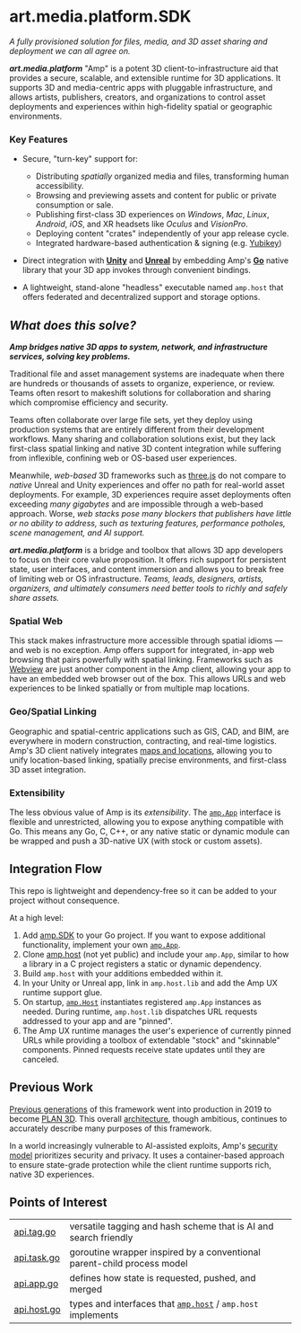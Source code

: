 # art.media.platform.SDK
_A fully provisioned solution for files, media, and 3D asset sharing and deployment we can all agree on._

**_art.media.platform_** "Amp" is a potent 3D client-to-infrastructure aid that provides a secure, scalable, and extensible runtime for 3D applications. It supports 3D and media-centric apps with pluggable infrastructure, and allows artists, publishers, creators, and organizations to control asset deployments and experiences within high-fidelity spatial or geographic environments.

### Key Features

- Secure, "turn-key" support for:
  - Distributing _spatially_ organized media and files, transforming human accessibility.
  - Browsing and previewing assets and content for public or private consumption or sale.
  - Publishing first-class 3D experiences on _Windows_, _Mac_, _Linux_, _Android_, _iOS_, and XR headsets like _Oculus_ and _VisionPro_.
  - Deploying content "crates" independently of your app release cycle.
  - Integrated hardware-based authentication & signing (e.g. [Yubikey](https://yubico.com))

- Direct integration with **[Unity](https://unity.com)** and **[Unreal](https://unrealengine.com)** by embedding Amp's **[Go](https://golang.org)** native library that your 3D app invokes through convenient bindings.

- A lightweight, stand-alone "headless" executable named `amp.host` that offers federated and decentralized support and storage options.

## _What does this solve?_

***Amp bridges native 3D apps to system, network, and infrastructure services, solving key problems.***

Traditional file and asset management systems are inadequate when there are hundreds or thousands of assets to organize, experience, or review. Teams often resort to makeshift solutions for collaboration and sharing which compromise efficiency and security.

Teams often collaborate over large file sets, yet they deploy using production systems that are entirely different from their development workflows. Many sharing and collaboration solutions exist, but they lack first-class spatial linking and native 3D content integration while suffering from inflexible, confining web or OS-based user experiences.

Meanwhile, _web-based_ 3D frameworks such as [three.js](https://threejs.org/) do not compare to _native_ Unreal and Unity experiences and offer no path for real-world asset deployments. For example, 3D experiences require asset deployments often exceeding _many gigabytes_ and are impossible through a web-based approach. Worse, _web stacks pose many blockers that publishers have little or no ability to address, such as texturing features, performance potholes, scene management, and AI support._

***art.media.platform*** is a bridge and toolbox that allows 3D app developers to focus on their core value proposition. It offers rich support for persistent state, user interfaces, and content immersion and allows you to break free of limiting web or OS infrastructure. _Teams, leads, designers, artists, organizers, and ultimately consumers need better tools to richly and safely share assets._

### Spatial Web

This stack makes infrastructure more accessible through spatial idioms — and web is no exception. Amp offers support for integrated, in-app web browsing that pairs powerfully with spatial linking. Frameworks such as [Webview](https://developer.vuplex.com/webview/overview) are just another component in the Amp client, allowing your app to have an embedded web browser out of the box. This allows URLs and web experiences to be linked spatially or from multiple map locations.

### Geo/Spatial Linking

Geographic and spatial-centric applications such as GIS, CAD, and BIM, are everywhere in modern construction, contracting, and real-time logistics. Amp's 3D client natively integrates [maps and locations](https://infinity-code.com/assets/online-maps), allowing you to unify location-based linking, spatially precise environments, and first-class 3D asset integration.

### Extensibility

The less obvious value of Amp is its _extensibility_. The [`amp.App`](https://github.com/art-media-platform/amp.SDK/blob/main/amp/api.app.go) interface is flexible and unrestricted, allowing you to expose anything compatible with Go. This means any Go, C, C++, or any native static or dynamic module can be wrapped and push a 3D-native UX (with stock or custom assets).

## Integration Flow

This repo is lightweight and dependency-free so it can be added to your project without consequence.

At a high level:

1. Add [amp.SDK](https://github.com/art-media-platform/amp.SDK) to your Go project. If you want to expose additional functionality, implement your own [`amp.App`](https://github.com/art-media-platform/amp.SDK/blob/main/amp/api.app.go).
2. Clone [amp.host](https://github.com/art-media-platform/amp.host) (not yet public) and include your `amp.App`, similar to how a library in a C project registers a static or dynamic dependency.
3. Build `amp.host` with your additions embedded within it.
4. In your Unity or Unreal app, link in `amp.host.lib` and add the Amp UX runtime support glue.
5. On startup, [`amp.Host`](https://github.com/art-media-platform/amp.SDK/blob/main/amp/api.host.go) instantiates registered `amp.App` instances as needed. During runtime, `amp.host.lib` dispatches URL requests addressed to your app and are "pinned".
6. The Amp UX runtime manages the user's experience of currently pinned URLs while providing a toolbox of extendable "stock" and "skinnable" components. Pinned requests receive state updates until they are canceled.

## Previous Work

[Previous generations](https://github.com/plan-systems/plan-go/tags) of this framework went into production in 2019 to become [PLAN 3D](https://plan-systems.org/). This overall [architecture](https://github.com/plan-systems/design-docs), though ambitious, continues to accurately describe many purposes of this framework.

In a world increasingly vulnerable to AI-assisted exploits, Amp's [security model](https://github.com/plan-systems/design-docs/blob/master/PLAN-Proof-of-Correctness.md) prioritizes security and privacy. It uses a container-based approach to ensure state-grade protection while the client runtime supports rich, native 3D experiences.

## Points of Interest

|                                                                                                   |                                                                                                                                                                                 |
| ------------------------------------------------------------------------------------------------- | ------------------------------------------------------------------------------------------------------------------------------------------------------------------------------- |
| [api.tag.go](https://github.com/art-media-platform/amp.SDK/blob/main/stdlib/tag/api.tag.go)    | versatile tagging and hash scheme that is AI and search friendly                                                                                                                  |
| [api.task.go](https://github.com/art-media-platform/amp.SDK/blob/main/stdlib/task/api.task.go) | goroutine wrapper inspired by a conventional parent-child process model                                                                                                    |
| [api.app.go](https://github.com/art-media-platform/amp.SDK/blob/main/amp/api.app.go)           | defines how state is requested, pushed, and merged                                                                                              |
| [api.host.go](https://github.com/art-media-platform/amp.SDK/blob/main/amp/api.host.go)         | types and interfaces that [`amp.host`](https://github.com/art-media-platform/amp.host) / `amp.host` implements                                                              |
